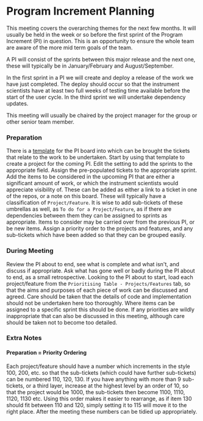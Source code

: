 # Program Increment Planning

This meeting covers the overarching themes for the next few months. It will usually be held in the week or so before the first sprint of the Program Increment (PI) in question. This is an opportunity to ensure the whole team are aware of the more mid term goals of the team.

A PI will consist of the sprints between this major release and the next one, these will typically be in January/February and August/September.

In the first sprint in a PI we will create and deploy a release of the work we have just completed. The deploy should occur so that the instrument scientists have at least two full weeks of testing time available before the start of the user cycle. In the third sprint we will undertake dependency updates.

This meeting will usually be chaired by the project manager for the group or other senior team member.

### Preparation

There is a [template](https://github.com/orgs/ISISComputingGroup/projects?query=is%3Aopen+is%3Atemplate) for the PI board into which can be brought the tickets that relate to the work to be undertaken.
Start by using that template to create a project for the coming PI.
Edit the setting to add the sprints to the appropriate field. Assign the pre-populated tickets to the appropriate sprint.
Add the items to be considered in the upcoming PI that are either a significant amount of work, or which the instrument scientists would appreciate visibility of. These can be added as either a link to a ticket in one of the repos, or a note on this board. These will typically have a classification of `Project/Feature`. It is wise to add sub-tickets of these umbrellas as well, as `To do for a Project/Feature`, as if there are dependencies between them they can be assigned to sprints as appropriate.
Items to consider may be carried over from the previous PI, or be new items.
Assign a priority order to the projects and features, and any sub-tickets which have been added so that they can be grouped easily.

### During Meeting

Review the PI about to end, see what is complete and what isn't, and discuss if appropriate.
Ask what has gone well or badly during the PI about to end, as a small retrospective.
Looking to the PI about to start, load each project/feature  from the `Prioritising Table - Projects/Features` tab, so that the aims and purposes of each piece of work can be discussed and agreed. Care should be taken that the details of code and implementation should not be undertaken here too thoroughly.
Where items can be assigned to a specific sprint this should be done. If any priorities are wildly inappropriate that can also be discussed in this meeting, although care should be taken not to become too detailed.

### Extra Notes
#### Preparation = Priority Ordering
Each project/feature should have a number which increments in the style 100, 200, etc. so that the sub-tickets (which could have further sub-tickets) can be numbered 110, 120, 130. If you have anything with more than 9 sub-tickets, or a third layer, increase at the highest level by an order of 10, so that the project would be 1000, the sub-tickets then become 1100, 1110, 1120, 1130 etc. Using this order makes it easier to rearrange, as if item 130 should fit between 110 and 120, simply setting it to 115 will move it to the right place.
After the meeting these numbers can be tidied up appropriately.